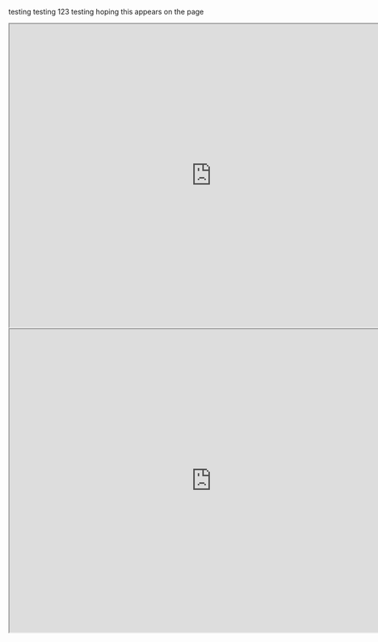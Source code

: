 testing testing 123 testing
hoping this appears on the page

<iframe src="https://www.openprocessing.org/sketch/890799/embed/" width="800" height="600"></iframe>

<iframe src="https://www.openprocessing.org/sketch/894535/embed/" width="800" height="600"></iframe>
